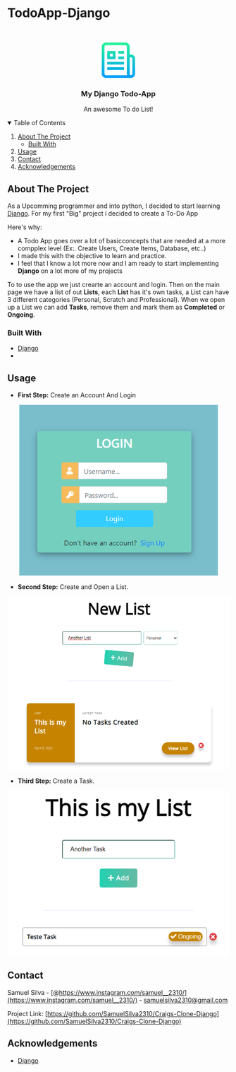 # TodoApp-Django


<!-- PROJECT SHIELDS -->
<!--

[![Contributors][contributors-shield]][contributors-url]
[![Forks][forks-shield]][forks-url]
[![Stargazers][stars-shield]][stars-url]
[![Issues][issues-shield]][issues-url]
[![MIT License][license-shield]][license-url]
[![LinkedIn][linkedin-shield]][linkedin-url]



<!-- PROJECT LOGO -->
<br />
<p align="center">
  <a href="https://github.com/othneildrew/Best-README-Template">
    <img src="https://github.com/SamuelSilva2310/Craigs-Clone-Django/blob/main/readme_img/logo.png" alt="Logo" width="80" height="80">
  </a>

  <h3 align="center">My Django Todo-App</h3>

  <p align="center">
    An awesome To do List!
  </p>
</p>



<!-- TABLE OF CONTENTS -->
<details open="open">
  <summary>Table of Contents</summary>
  <ol>
    <li>
      <a href="#about-the-project">About The Project</a>
      <ul>
        <li><a href="#built-with">Built With</a></li>
      </ul>
    </li>
    <li><a href="#usage">Usage</a></li>
    <li><a href="#contact">Contact</a></li>
    <li><a href="#acknowledgements">Acknowledgements</a></li>
  </ol>
</details>



<!-- ABOUT THE PROJECT -->
## About The Project



As a Upcomming programmer and into python, I decided to start learning [Django](https://www.djangoproject.com/).
For my first "Big" project i decided to create a To-Do App


Here's why:
* A Todo App goes over a lot of basicconcepts that are needed at a more compplex level (Ex:. Create Users, Create Items, Database, etc..)
* I made this with the objective to learn and practice.
* I feel that I know a lot more now and I am ready to start implementing **Django** on a lot more of my projects 

To to use the app we just crearte an account and login. Then on the main page we have a list of out **Lists**, each **List** has it's own tasks, a List can have 3 different categories (Personal, Scratch and Professional). When we open up a List we can add **Tasks**, remove them and mark them as **Completed** or **Ongoing**.

### Built With
* [Django](https://www.djangoproject.com/)
* 
<!-- USAGE EXAMPLES -->
## Usage

- **First Step:** Create an Account And Login
<p align="center">
  <img src="https://github.com/SamuelSilva2310/django-TodoApp/blob/main/imagesReadMe/Login.png?raw=true" alt="CaturrasList"/><br/>
</p>

- **Second Step:**  Create and Open a List.
<p align="center">
  <img src="https://github.com/SamuelSilva2310/django-TodoApp/blob/main/imagesReadMe/Lists.png?raw=true" alt="CaturrasList"/><br/>
</p>

- **Third Step:**  Create a Task.
<p align="center">
  <img src="https://github.com/SamuelSilva2310/django-TodoApp/blob/main/imagesReadMe/task.png?raw=true" alt="CaturrasList"/><br/>
</p>

<!-- CONTACT -->
## Contact

Samuel Silva - [@https://www.instagram.com/samuel__2310/](https://www.instagram.com/samuel__2310/) - samuelsilva2310@gmail.com

Project Link: [https://github.com/SamuelSilva2310/Craigs-Clone-Django](https://github.com/SamuelSilva2310/Craigs-Clone-Django)



<!-- ACKNOWLEDGEMENTS -->
## Acknowledgements
* [Django](https://www.djangoproject.com/)







